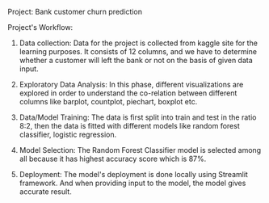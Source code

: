 Project: Bank customer churn prediction

Project's Workflow:

1. Data collection:
   Data for the project is collected from kaggle site for the learning purposes. It consists of 12 columns, and we have to determine whether a customer will left the bank or not on the basis of given data input.

2. Exploratory Data Analysis:
   In this phase, different visualizations are explored in order to understand the co-relation between different columns like barplot, countplot, piechart, boxplot etc.

3. Data/Model Training:
   The data is first split into train and test in the ratio 8:2, then the data is fitted with different models like random forest classifier, logistic regression.

4. Model Selection:
   The Random Forest Classifier model is selected among all because it has highest accuracy score which is 87%.

5. Deployment:
   The model's deployment is done locally using Streamlit framework. And when providing input to the model, the model gives accurate result.
